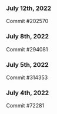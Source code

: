 ### July 12th, 2022

Commit #202570

### July 8th, 2022

Commit #294081

### July 5th, 2022

Commit #314353


### July 4th, 2022

Commit #72281
